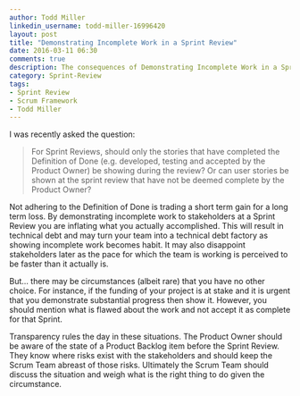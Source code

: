 ```yaml
---
author: Todd Miller
linkedin_username: todd-miller-16996420
layout: post
title: "Demonstrating Incomplete Work in a Sprint Review"
date: 2016-03-11 06:30
comments: true
description: The consequences of Demonstrating Incomplete Work in a Sprint Review
category: Sprint-Review
tags:
- Sprint Review
- Scrum Framework
- Todd Miller
---
```


I was recently asked the question:

> For Sprint Reviews, should only the stories that have completed the Definition of Done (e.g. developed, testing and accepted by the Product Owner) be showing during the review?  Or can user stories be shown at the sprint review that have not be deemed complete by the Product Owner?

Not adhering to the Definition of Done is trading a short term gain for a long term loss. By demonstrating incomplete work to stakeholders at a Sprint Review you are inflating what you actually accomplished. This will result in technical debt and may turn your team into a technical debt factory as showing incomplete work becomes habit. It may also disappoint stakeholders later as the pace for which the team is working is perceived to be faster than it actually is.

But… there may be circumstances (albeit rare) that you have no other choice. For instance, if the funding of your project is at stake and it is urgent that you demonstrate substantial progress then show it. However, you should mention what is flawed about the work and not accept it as complete for that Sprint.

Transparency rules the day in these situations. The Product Owner should be aware of the state of a Product Backlog item before the Sprint Review. They know where risks exist with the stakeholders and should keep the Scrum Team abreast of those risks. Ultimately the Scrum Team should discuss the situation and weigh what is the right thing to do given the circumstance.
